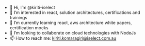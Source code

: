 - 👋 Hi, I’m @kiriti-iselect
- 👀 I’m interested in react, solution architectures, certifications and trainings
- 🌱 I’m currently learning react, aws architecture white papers, certification mocks
- 💞️ I’m looking to collaborate on cloud technologies with NodeJs
- 📫 How to reach me: kiriti.komaragiri@iselect.com.au

<!---
kiriti-iselect/kiriti-iselect is a ✨ special ✨ repository because its `README.md` (this file) appears on your GitHub profile.
You can click the Preview link to take a look at your changes.
--->
